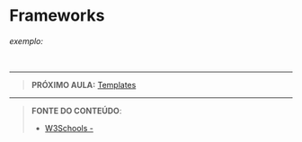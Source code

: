 # Frameworks





###### exemplo:

``` css
```





***

> **PRÓXIMO AULA:** [Templates](../26.8-templates)

***


> **FONTE DO CONTEÚDO**:
>
> - [W3Schools - ]()
